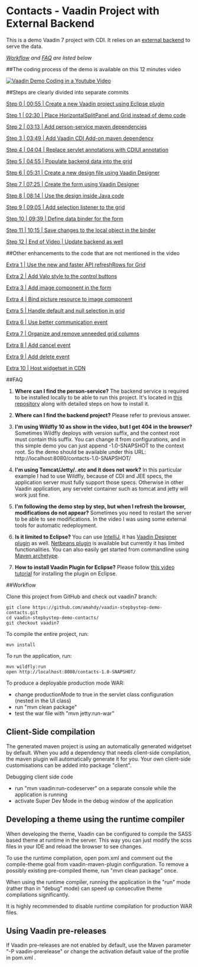 Contacts - Vaadin Project with External Backend
====================================================

This is a demo Vaadin 7 project with CDI. It relies on an [external backend](https://github.com/amahdy/person-service) to serve the data.

*[Workflow](#workflow) and [FAQ](#faq) are listed below*

##The coding process of the demo is available on this 12 minutes video

[![Vaadin Demo Coding in a Youtube Video](http://img.youtube.com/vi/k47CkTx9hUw/0.jpg)](http://www.youtube.com/watch?v=k47CkTx9hUw)

##Steps are clearly divided into separate commits

[Step 0 | 00:55 | Create a new Vaadin project using Eclipse plugin](https://github.com/amahdy/vaadin-stepbystep-demo-contacts/commit/3ae97bf99f8c18b22a76db2f1da293c18e19ac9c)

[Step 1 | 02:30 | Place HorizontalSplitPanel and Grid instead of demo code](https://github.com/amahdy/vaadin-stepbystep-demo-contacts/commit/c6da6eb59bc35ecdb2195bc4689abcaeffeee852)

[Step 2 | 03:13 | Add person-service maven dependencies](https://github.com/amahdy/vaadin-stepbystep-demo-contacts/commit/6f67a2852758e874c8a7a9cf9fbd8f310e75b8ed)

[Step 3 | 03:49 | Add Vaadin CDI Add-on maven dependency](https://github.com/amahdy/vaadin-stepbystep-demo-contacts/commit/db0146a04503c25b7d873e8de705de30feb27ce0)

[Step 4 | 04:04 | Replace servlet annotations with CDIUI annotation](https://github.com/amahdy/vaadin-stepbystep-demo-contacts/commit/5fdcf5b4e3de11f4a5ad7d9152ce8e75149cfd7f)

[Step 5 | 04:55 | Populate backend data into the grid](https://github.com/amahdy/vaadin-stepbystep-demo-contacts/commit/75af6dcf2db98f2350c946e77416735198932800)

[Step 6 | 05:31 | Create a new design file using Vaadin Designer](https://github.com/amahdy/vaadin-stepbystep-demo-contacts/commit/8012fe9801d447cd3503e6b732ccfed25ae67e7d)

[Step 7 | 07:25 | Create the form using Vaadin Designer](https://github.com/amahdy/vaadin-stepbystep-demo-contacts/commit/e0873a07598103580834ab9714a1be6c5197aefc)

[Step 8 | 08:14 | Use the design inside Java code](https://github.com/amahdy/vaadin-stepbystep-demo-contacts/commit/5ba81e090a7d8f82edd77f25ffdf04f4156c26e5)

[Step 9 | 09:05 | Add selection listener to the grid](https://github.com/amahdy/vaadin-stepbystep-demo-contacts/commit/35892f39c69ba00749a6cdd9cbf78e0b4691da87)

[Step 10 | 09:39 | Define data binder for the form](https://github.com/amahdy/vaadin-stepbystep-demo-contacts/commit/0ba8bfe4f02c4425a41c48107f92a2e35e9e9368)

[Step 11 | 10:15 | Save changes to the local object in the binder](https://github.com/amahdy/vaadin-stepbystep-demo-contacts/commit/29e8bac0c32447a1caa5922cb701ea552557a6c5)

[Step 12 | End of Video | Update backend as well](https://github.com/amahdy/vaadin-stepbystep-demo-contacts/commit/39b0250b24abb467636e7c93435d782b954b7bd6)

##Other enhancements to the code that are not mentioned in the video

[Extra 1 | Use the new and faster API refreshRows for Grid](https://github.com/amahdy/vaadin-stepbystep-demo-contacts/commit/282a177c2bcd79c02487b0879ec1af1406249b9e)

[Extra 2 | Add Valo style to the control buttons](https://github.com/amahdy/vaadin-stepbystep-demo-contacts/commit/913571a1befa62c7283e3eaafbab4bd90f93a19e)

[Extra 3 | Add image component in the form](https://github.com/amahdy/vaadin-stepbystep-demo-contacts/commit/52e7355248dce95e7c9e93e041c4e65744654d53)

[Extra 4 | Bind picture resource to image component](https://github.com/amahdy/vaadin-stepbystep-demo-contacts/commit/287a22e137942e852824a798afc1a50142da6451)

[Extra 5 | Handle default and null selection in grid](https://github.com/amahdy/vaadin-stepbystep-demo-contacts/commit/9b3db539e6ecd8107dab3d49256eb50deedb8dfe)

[Extra 6 | Use better communication event](https://github.com/amahdy/vaadin-stepbystep-demo-contacts/commit/933606d7164a45444ebb0c9668de69eac9cd4fcb)

[Extra 7 | Organize and remove unneeded grid columns](https://github.com/amahdy/vaadin-stepbystep-demo-contacts/commit/cb601ba889fcab3215e3e66085b1708efb02c751)

[Extra 8 | Add cancel event](https://github.com/amahdy/vaadin-stepbystep-demo-contacts/commit/4cdde119ffee0edbe1108b1084e343be091bebdf)

[Extra 9 | Add delete event](https://github.com/amahdy/vaadin-stepbystep-demo-contacts/commit/5afe89934b1043d19b06ec036df975b64ed670e2)

[Extra 10 | Host widgetset in CDN](https://github.com/amahdy/vaadin-stepbystep-demo-contacts/commit/4bb4f359056252184a3051c6c359a35f17dfe272)

##FAQ

1. **Where can I find the person-service?**
The backend service is required to be installed locally to be able to run this project. It's located in [this repository](https://github.com/amahdy/person-service/) along with detailed steps on how to install it.

1. **Where can I find the backend project?**
Please refer to previous answer.

1. **I'm using Wildfly 10 as show in the video, but I get 404 in the browser?** Sometimes Wildfly deploys with version suffix, and the context root must contain this suffix. You can change it from configurations, and in this simple demo you can just append -1.0-SNAPSHOT to the context root. So the demo should be available under this URL: http://localhost:8080/contacts-1.0-SNAPSHOT/

1. **I'm using Tomcat/Jetty/..etc and it does not work?** In this particular example I had to use Wildfly, because of CDI and JEE specs, the application server must fully support those specs. Otherwise in other Vaadin application, any servelet container such as tomcat and jetty will work just fine.

1. **I'm following the demo step by step, but when I refresh the browser, modifications do not appear?** Sometimes you need to restart the server to be able to see modifications. In the video I was using some external tools for automatic redeployment.

1. **Is it limited to Eclipse?**
You can use [IntelliJ](https://www.youtube.com/watch?v=la7WlG9rQvw), it has [Vaadin Designer plugin](https://vaadin.com/designer/get-started#intellij) as well. [Netbeans plugin](http://plugins.netbeans.org/plugin/50531/vaadin-plug-in-for-netbeans) is available but currently it has limited functionalities.
You can also easily get started from commandline using [Maven archetype](https://vaadin.com/maven).

1. **How to install Vaadin Plugin for Eclipse?**
Please follow [this video tutorial](https://youtu.be/o93ofXBIkf8?t=36s) for installing the plugin on Eclipse.

##Workflow

Clone this project from GitHub and check out vaadin7 branch:

    git clone https://github.com/amahdy/vaadin-stepbystep-demo-contacts.git
    cd vaadin-stepbystep-demo-contacts/
    git checkout vaadin7

To compile the entire project, run:

    mvn install

To run the application, run:

    mvn wildfly:run
    open http://localhost:8080/contacts-1.0-SNAPSHOT/

To produce a deployable production mode WAR:
- change productionMode to true in the servlet class configuration (nested in the UI class)
- run "mvn clean package"
- test the war file with "mvn jetty:run-war"

Client-Side compilation
-------------------------

The generated maven project is using an automatically generated widgetset by default.
When you add a dependency that needs client-side compilation, the maven plugin will
automatically generate it for you. Your own client-side customisations can be added into
package "client".

Debugging client side code
  - run "mvn vaadin:run-codeserver" on a separate console while the application is running
  - activate Super Dev Mode in the debug window of the application

Developing a theme using the runtime compiler
-------------------------

When developing the theme, Vaadin can be configured to compile the SASS based
theme at runtime in the server. This way you can just modify the scss files in
your IDE and reload the browser to see changes.

To use the runtime compilation, open pom.xml and comment out the compile-theme
goal from vaadin-maven-plugin configuration. To remove a possibly existing
pre-compiled theme, run "mvn clean package" once.

When using the runtime compiler, running the application in the "run" mode
(rather than in "debug" mode) can speed up consecutive theme compilations
significantly.

It is highly recommended to disable runtime compilation for production WAR files.

Using Vaadin pre-releases
-------------------------

If Vaadin pre-releases are not enabled by default, use the Maven parameter
"-P vaadin-prerelease" or change the activation default value of the profile in pom.xml .
